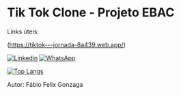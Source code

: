 # Tik Tok Clone - Projeto EBAC

Links úteis:

(https://tiktok---jornada-8a439.web.app/)

[![Linkedin](https://img.shields.io/badge/LinkedIn-0077B5?style=for-the-badge&logo=linkedin&logoColor=white)](https://www.linkedin.com/in/fabionzaga)
[![WhatsApp](https://img.shields.io/badge/WhatsApp-25D366?style=for-the-badge&logo=whatsapp&logoColor=white)](https://wa.me/55(11981396265))


[![Top Langs](https://github-readme-stats.vercel.app/api/top-langs/?username=NOMEDEEXEMPLO)](https://github.com/anuraghazra/github-readme-stats)

Autor: Fábio Felix Gonzaga
